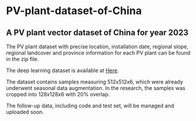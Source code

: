 # PV-plant-dataset-of-China
## A PV plant vector dataset of China for year 2023
The PV plant dataset with precise location, installation date, regional slope, regional landcover and province information for each PV plant can be found in the zip file.

The deep learning dataset is available at [Here](https://pan.baidu.com/s/1UD5GhfteG5cDnEKC80BuPw?pwd=gk7z&_at_=1701090827258).

The dataset contains samples measuring 512x512x6, which were already underwent seasonal data augmentation. In the research, the samples was cropped into 128x128x6 with 20% overlap.

The follow-up data, including code and test set, will be managed and uploaded soon.
